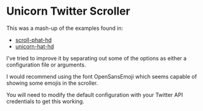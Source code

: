 # Unicorn Twitter Scroller

This was a mash-up of the examples found in:
* [scroll-phat-hd](https://github.com/pimoroni/scroll-phat-hd/blob/master/examples/twitter-hashtag.py)
* [unicorn-hat-hd](https://github.com/pimoroni/unicorn-hat-hd/blob/master/examples/text.py)

I've tried to improve it by separating out some of the options as either a configuration file or arguments.

I would recommend using the font OpenSansEmoji which seems capable of showing some emojis in the scroller.

You will need to modify the default configuration with your Twitter API credentials to get this working.

